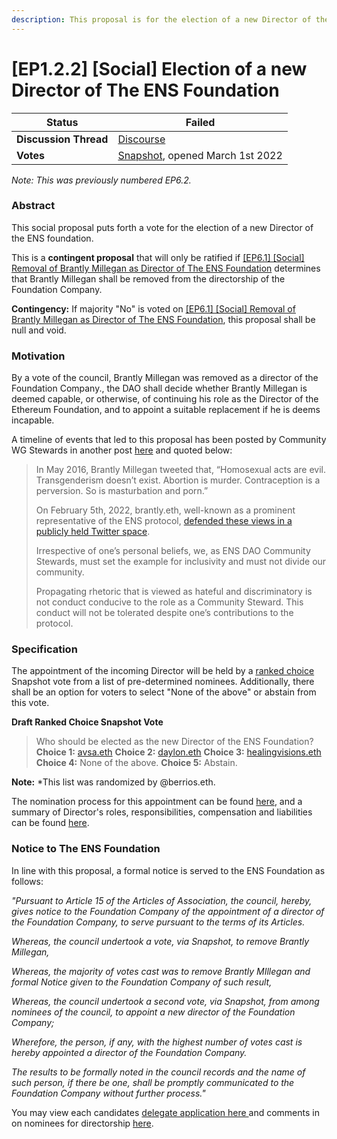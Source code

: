```yaml
---
description: This proposal is for the election of a new Director of the ENS Foundation.
---
```


# \[EP1.2.2] \[Social] Election of a new Director of The ENS Foundation

| **Status**            | Failed                                                                                                                                        |
| --------------------- | --------------------------------------------------------------------------------------------------------------------------------------------- |
| **Discussion Thread** | [Discourse](https://discuss.ens.domains/t/ep6-2-social-election-of-a-new-director-of-the-ens-foundation/11093/19)                             |
| **Votes**             | [Snapshot](https://snapshot.org/#/ens.eth/proposal/0xc4bc562d32e59a528dec301261e8d2b3b0c6880c2b782201c2e9f1ff3979d165), opened March 1st 2022 |

_Note: This was previously numbered EP6.2._

### Abstract

This social proposal puts forth a vote for the election of a new Director of the ENS foundation.

This is a **contingent proposal** that will only be ratified if [\[EP6.1\] \[Social\] Removal of Brantly Millegan as Director of The ENS Foundation](https://discuss.ens.domains/t/ep-6-1-social-removal-of-brantly-millegan-as-director-of-the-ens-foundation/11092) determines that Brantly Millegan shall be removed from the directorship of the Foundation Company.

**Contingency:** If majority "No" is voted on [\[EP6.1\] \[Social\] Removal of Brantly Millegan as Director of The ENS Foundation](https://discuss.ens.domains/t/ep-6-1-social-removal-of-brantly-millegan-as-director-of-the-ens-foundation/11092), this proposal shall be null and void.

### Motivation

By a vote of the council, Brantly Millegan was removed as a director of the Foundation Company., the DAO shall decide whether Brantly Millegan is deemed capable, or otherwise, of continuing his role as the Director of the Ethereum Foundation, and to appoint a suitable replacement if he is deems incapable.

A timeline of events that led to this proposal has been posted by Community WG Stewards in another post [here](https://discuss.ens.domains/t/ens-dao-next-steps-re-brantly/10424/15) and quoted below:

> In May 2016, Brantly Millegan tweeted that, “Homosexual acts are evil. Transgenderism doesn’t exist. Abortion is murder. Contraception is a perversion. So is masturbation and porn.”
>
> On February 5th, 2022, brantly.eth, well-known as a prominent representative of the ENS protocol, [defended these views in a publicly held Twitter space](https://www.dropbox.com/s/ljrp0vjibawuufr/Brantly%20ENS.mp4?dl=0).
>
> Irrespective of one’s personal beliefs, we, as ENS DAO Community Stewards, must set the example for inclusivity and must not divide our community.
>
> Propagating rhetoric that is viewed as hateful and discriminatory is not conduct conducive to the role as a Community Steward. This conduct will not be tolerated despite one’s contributions to the protocol.

### Specification

The appointment of the incoming Director will be held by a [ranked choice](https://en.wikipedia.org/wiki/Ranked\_voting) Snapshot vote from a list of pre-determined nominees. Additionally, there shall be an option for voters to select "None of the above" or abstain from this vote.

**Draft Ranked Choice Snapshot Vote**

> Who should be elected as the new Director of the ENS Foundation? **Choice 1:** [avsa.eth](https://discuss.ens.domains/t/nominations-for-ens-foundation-director-to-replace-brantly-eth/10634/12) **Choice 2:** [daylon.eth](https://discuss.ens.domains/t/nominations-for-ens-foundation-director-to-replace-brantly-eth/10634/9) **Choice 3:** [healingvisions.eth](https://discuss.ens.domains/t/nominations-for-ens-foundation-director-to-replace-brantly-eth/10634/3) **Choice 4:** None of the above. **Choice 5:** Abstain.

**Note:** \*This list was randomized by @berrios.eth.

The nomination process for this appointment can be found [here](https://discuss.ens.domains/t/nominations-for-ens-foundation-director-to-replace-brantly-eth/10634), and a summary of Director's roles, responsibilities, compensation and liabilities can be found [here](https://discuss.ens.domains/t/role-responsibilities-of-ens-foundation-director/10632).

### Notice to The ENS Foundation

In line with this proposal, a formal notice is served to the ENS Foundation as follows:

_"Pursuant to Article 15 of the Articles of Association, the council, hereby, gives notice to the Foundation Company of the appointment of a director of the Foundation Company, to serve pursuant to the terms of its Articles._

_Whereas, the council undertook a vote, via Snapshot, to remove Brantly Millegan,_

_Whereas, the majority of votes cast was to remove Brantly MIllegan and formal Notice given to the Foundation Company of such result,_

_Whereas, the council undertook a second vote, via Snapshot, from among nominees of the council, to appoint a new director of the Foundation Company;_

_Wherefore, the person, if any, with the highest number of votes cast is hereby appointed a director of the Foundation Company._

_The results to be formally noted in the council records and the name of such person, if there be one, shall be promptly communicated to the Foundation Company without further process."_

You may view each candidates [delegate application here ](https://discuss.ens.domains/t/ens-dao-delegate-applications/815/1154)and comments in on nominees for directorship [here](https://discuss.ens.domains/t/comments-on-ens-foundation-nominees/10658).

